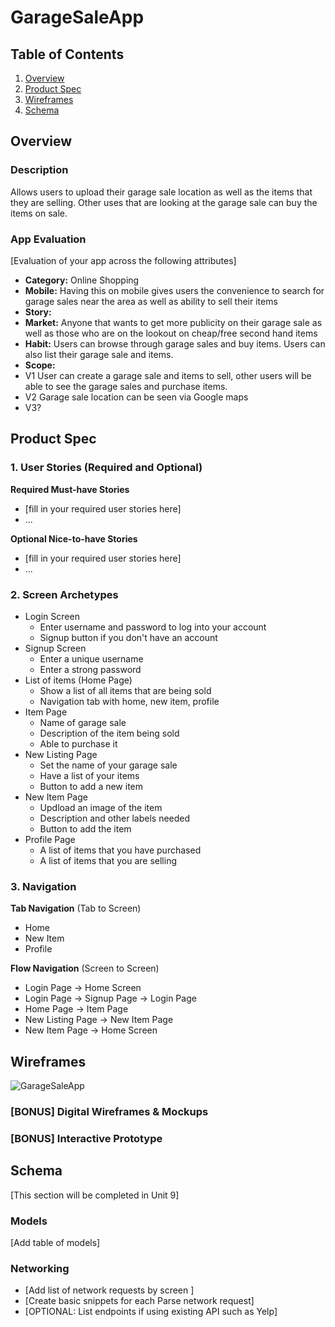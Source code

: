 # GarageSaleApp

## Table of Contents
1. [Overview](#Overview)
1. [Product Spec](#Product-Spec)
1. [Wireframes](#Wireframes)
2. [Schema](#Schema)

## Overview
### Description
Allows users to upload their garage sale location as well as the items that they are selling. Other uses that are looking at the garage sale can buy the items on sale.

### App Evaluation 
[Evaluation of your app across the following attributes]
- **Category:** Online Shopping
- **Mobile:** Having this on mobile gives users the convenience to search for garage sales near the area as well as ability to sell their items
- **Story:** 
- **Market:** Anyone that wants to get more publicity on their garage sale as well as those who are on the lookout on cheap/free second hand items  
- **Habit:** Users can browse through garage sales and buy items. Users can also list their garage sale and items.
- **Scope:** 
- V1 User can create a garage sale and items to sell, other users will be able to see the garage sales and purchase items. 
- V2 Garage sale location can be seen via Google maps
- V3?

## Product Spec

### 1. User Stories (Required and Optional)

**Required Must-have Stories**

 * [fill in your required user stories here]
 * ...

**Optional Nice-to-have Stories**

 * [fill in your required user stories here]
 * ...

### 2. Screen Archetypes

 * Login Screen
   * Enter username and password to log into your account
   * Signup button if you don't have an account
 * Signup Screen
   * Enter a unique username
   * Enter a strong password
 * List of items (Home Page)
   * Show a list of all items that are being sold
   * Navigation tab with home, new item, profile
 * Item Page
   * Name of garage sale
   * Description of the item being sold
   * Able to purchase it
 * New Listing Page
   * Set the name of your garage sale
   * Have a list of your items
   * Button to add a new item
 * New Item Page
   * Updload an image of the item
   * Description and other labels needed
   * Button to add the item
 * Profile Page
   * A list of items that you have purchased
   * A list of items that you are selling

### 3. Navigation

**Tab Navigation** (Tab to Screen)

 * Home
 * New Item
 * Profile

**Flow Navigation** (Screen to Screen)

 * Login Page -> Home Screen
 * Login Page -> Signup Page -> Login Page
 * Home Page -> Item Page
 * New Listing Page -> New Item Page
 * New Item Page -> Home Screen
 
   
## Wireframes
![GarageSaleApp](https://i.imgur.com/CxH3dkJ.png)

### [BONUS] Digital Wireframes & Mockups

### [BONUS] Interactive Prototype

## Schema 
[This section will be completed in Unit 9]
### Models
[Add table of models]
### Networking
- [Add list of network requests by screen ]
- [Create basic snippets for each Parse network request]
- [OPTIONAL: List endpoints if using existing API such as Yelp]
